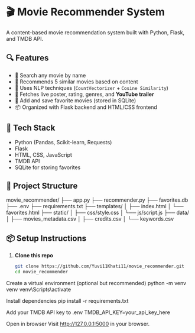 # 🎬 Movie Recommender System

A content-based movie recommendation system built with Python, Flask, and TMDB API.

## 🔍 Features

- 🔎 Search any movie by name
- 🎯 Recommends 5 similar movies based on content
- 🧠 Uses NLP techniques (`CountVectorizer` + `Cosine Similarity`)
- 🎥 Fetches live poster, rating, genres, and **YouTube trailer**
- 💾 Add and save favorite movies (stored in SQLite)
- 📦 Organized with Flask backend and HTML/CSS frontend

## 🚀 Tech Stack

- Python (Pandas, Scikit-learn, Requests)
- Flask
- HTML, CSS, JavaScript
- TMDB API
- SQLite for storing favorites

## 📂 Project Structure

movie_recommender/
├── app.py
├── recommender.py
├── favorites.db
├── .env
├── requirements.txt
├── templates/
│ ├── index.html
│ └── favorites.html
├── static/
│ ├── css/style.css
│ └── js/script.js
├── data/
│ ├── movies_metadata.csv
│ ├── credits.csv
│ └── keywords.csv

## 📦 Setup Instructions

1. **Clone this repo**  
   ```bash
   git clone https://github.com/Yuvi11Khati11/movie_recommender.git
   cd movie_recommender
   
Create a virtual environment (optional but recommended)
python -m venv venv
venv\Scripts\activate  

Install dependencies
pip install -r requirements.txt

Add your TMDB API key to .env
TMDB_API_KEY=your_api_key_here

Open in browser
Visit http://127.0.0.1:5000 in your browser.
